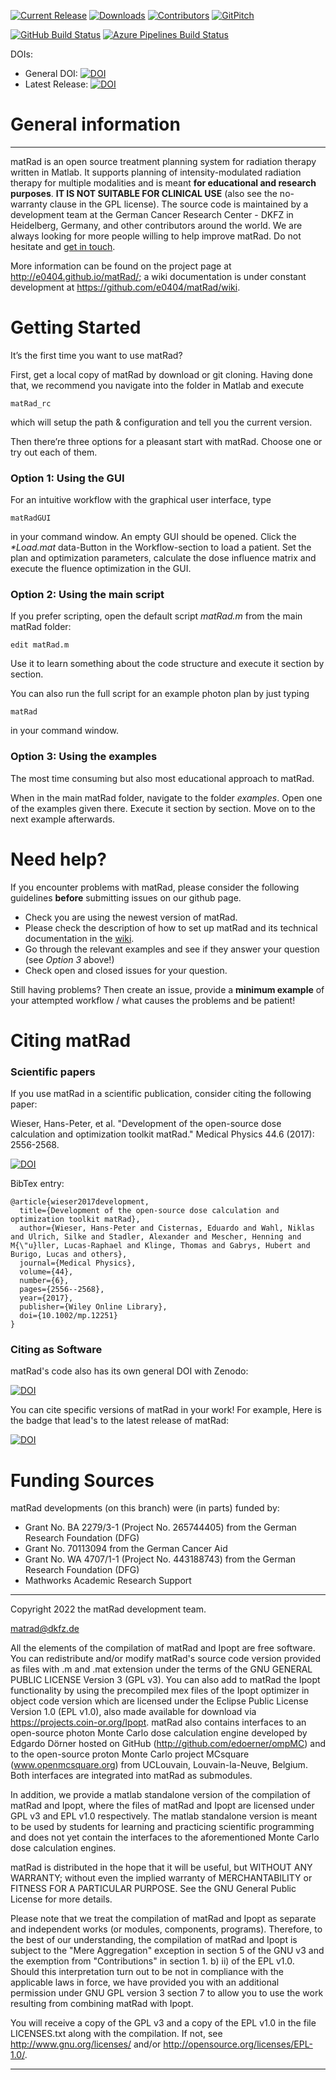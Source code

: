 [![Current Release](https://img.shields.io/github/v/release/e0404/matRad)](https://github.com/e0404/matRad/releases) 
[![Downloads](https://img.shields.io/github/downloads/e0404/matRad/total)](https://github.com/e0404/matRad/releases) 
[![Contributors](https://img.shields.io/github/contributors/e0404/matRad)](https://github.com/e0404/matRad/graphs/contributors)
[![GitPitch](https://gitpitch.com/assets/badge.svg)](https://gitpitch.com/e0404/matRad/master) 

[![GitHub Build Status](https://github.com/e0404/matRad/actions/workflows/tests.yml/badge.svg)](https://github.com/e0404/matRad/actions/workflows/tests.yml)
[![Azure Pipelines Build Status](https://dev.azure.com/e0404/matRad/_apis/build/status/e0404.matRad)](https://dev.azure.com/e0404/matRad)

DOIs:
- General DOI: [![DOI](https://zenodo.org/badge/doi/10.5281/zenodo.3879615.svg)](https://doi.org/10.5281/zenodo.3879615)
- Latest Release: [![DOI](https://zenodo.org/badge/29671667.svg)](https://zenodo.org/badge/latestdoi/29671667)

# General information

---

matRad is an open source treatment planning system for radiation therapy written in Matlab. It supports planning of intensity-modulated radiation therapy for multiple modalities and is meant **for educational and research purposes**. **IT IS NOT SUITABLE FOR CLINICAL USE** (also see the no-warranty clause in the GPL license). The source code is maintained by a development team at the German Cancer Research Center - DKFZ in Heidelberg, Germany, and other contributors around the world. We are always looking for more people willing to help improve matRad. Do not hesitate and [get in touch](mailto:contact@matRad.org).

More information can be found on the project page  at <http://e0404.github.io/matRad/>; a wiki documentation is under constant development at <https://github.com/e0404/matRad/wiki>.

# Getting Started

It’s the first time you want to use matRad?

First, get a local copy of matRad by download or git cloning. Having done that, we recommend you navigate into the folder in Matlab and execute 
```
matRad_rc
```
which will setup the path & configuration and tell you the current version.

Then there’re three options for a pleasant start with matRad. Choose one or try out each of them.

### Option 1: Using the GUI

For an intuitive workflow with the graphical user interface, type 
```
matRadGUI
```
in your command window. An empty GUI should be opened. Click the _*Load.mat_ data-Button in the Workflow-section to load a patient. Set the plan and optimization parameters, calculate the dose influence matrix and execute the fluence optimization in the GUI.

### Option 2: Using the main script

If you prefer scripting, open the default script *matRad.m* from the main matRad folder:
```
edit matRad.m
```
Use it to learn something about the code structure and execute it section by section.

You can also run the full script for an example photon plan by just typing
```
matRad
``` 
in your command window.

### Option 3: Using the examples

The most time consuming but also most educational approach to matRad. 

When in the main matRad folder, navigate to the folder *examples*. Open one of the examples given there. Execute it section by section. Move on to the next example afterwards.

# Need help?

If you encounter problems with matRad, please consider the following guidelines **before** submitting issues on our github page. 

* Check you are using the newest version of matRad.
* Please check the description of how to set up matRad and its technical documentation in the [wiki](https://github.com/e0404/matRad/wiki).
* Go through the relevant examples and see if they answer your question (see *Option 3* above!)
* Check open and closed issues for your question.

Still having problems? Then create an issue, provide a **minimum example** of your attempted workflow / what causes the problems and be patient!

# Citing matRad

### Scientific papers

If you use matRad in a scientific publication, consider citing the following paper:

Wieser, Hans-Peter, et al. "Development of the open-source dose calculation and optimization toolkit matRad." Medical Physics 44.6 (2017): 2556-2568. 

[![DOI](https://img.shields.io/badge/DOI-10.1002%2Fmp.12251-blue)](https://doi.org/10.1002/mp.12251) 

BibTex entry:
```
@article{wieser2017development,
  title={Development of the open-source dose calculation and optimization toolkit matRad},
  author={Wieser, Hans-Peter and Cisternas, Eduardo and Wahl, Niklas and Ulrich, Silke and Stadler, Alexander and Mescher, Henning and M{\"u}ller, Lucas-Raphael and Klinge, Thomas and Gabrys, Hubert and Burigo, Lucas and others},
  journal={Medical Physics},
  volume={44},
  number={6},
  pages={2556--2568},
  year={2017},
  publisher={Wiley Online Library},
  doi={10.1002/mp.12251}
}
```

### Citing as Software

matRad's code also has its own general DOI with Zenodo: 

[![DOI](https://zenodo.org/badge/doi/10.5281/zenodo.3879615.svg)](https://doi.org/10.5281/zenodo.3879615)

You can cite specific versions of matRad in your work! For example, Here is the badge that lead's to the latest release of matRad:

[![DOI](https://zenodo.org/badge/29671667.svg)](https://zenodo.org/badge/latestdoi/29671667)

# Funding Sources
matRad developments (on this branch) were (in parts) funded by:
- Grant  No. BA 2279/3-1 (Project No. 265744405) from the German Research Foundation (DFG)
- Grant No. 70113094 from the German Cancer Aid
- Grant No. WA 4707/1-1 (Project No. 443188743) from the German Research Foundation (DFG)
- Mathworks Academic Research Support

---

Copyright 2022 the matRad development team. 

matrad@dkfz.de

All the elements of the compilation of matRad and Ipopt are free software. You can redistribute and/or modify matRad's source code version provided as files with .m and .mat extension under the terms of the GNU GENERAL PUBLIC LICENSE Version 3 (GPL v3). You can also add to matRad the Ipopt functionality by using the precompiled mex files of the Ipopt optimizer in object code version which are licensed under the Eclipse Public License Version 1.0 (EPL v1.0), also made available for download via https://projects.coin-or.org/Ipopt.
matRad also contains interfaces to an open-source photon Monte Carlo dose calculation engine developed by Edgardo Dörner hosted on GitHub (http://github.com/edoerner/ompMC) and to the open-source proton Monte Carlo project MCsquare (www.openmcsquare.org) from UCLouvain, Louvain-la-Neuve, Belgium. Both interfaces are integrated into matRad as submodules.

In addition, we provide a matlab standalone version of the compilation of matRad and Ipopt, where the files of matRad and Ipopt are licensed under GPL v3 and EPL v1.0 respectively. The matlab standalone version is meant to be used by students for learning and practicing scientific programming and does not yet contain the interfaces to the aforementioned Monte Carlo dose calculation engines.

matRad is distributed in the hope that it will be useful, but WITHOUT ANY WARRANTY; without even the implied warranty of MERCHANTABILITY or FITNESS FOR A PARTICULAR PURPOSE. See the GNU General Public License for more details.

Please note that we treat the compilation of matRad and Ipopt as separate and independent works (or modules, components, programs). Therefore, to the best of our understanding, the compilation of matRad and Ipopt is subject to the "Mere Aggregation" exception in section 5 of the GNU v3 and the exemption from "Contributions" in section 1. b) ii) of the EPL v1.0. Should this interpretation turn out to be not in compliance with the applicable laws in force, we have provided you with an additional permission under GNU GPL version 3 section 7 to allow you to use the work resulting from combining matRad with Ipopt.

You will receive a copy of the GPL v3  and a copy of the EPL v1.0 in the file LICENSES.txt along with the compilation. If not, see http://www.gnu.org/licenses/ and/or http://opensource.org/licenses/EPL-1.0/.

---
